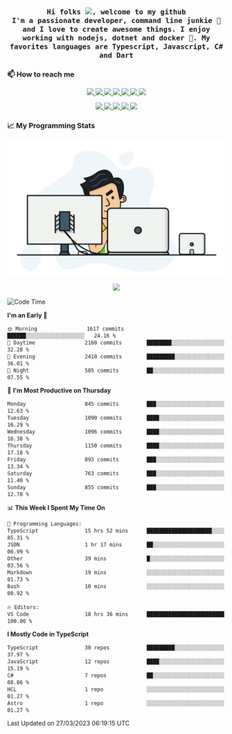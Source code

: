 <h3 align="center">
  <samp>
  Hi folks <img src="https://user-images.githubusercontent.com/42378118/110234147-e3259600-7f4e-11eb-95be-0c4047144dea.gif" width="25">, welcome to my github
  <br/>
  I'm a passionate developer, command line junkie 🧬 and I love to create awesome things. I enjoy working with nodejs, dotnet and docker 🐳. My favorites languages are Typescript, Javascript, C# and Dart
  </samp>
</h3>

### 📫 How to reach me

<p align="center">
 <a href="https://buster95.github.io">
  <img src="https://img.shields.io/badge/buster95-%23206A5D.svg?&style=flat" />
 </a>

 <a href="https://www.linkedin.com/in/walter-corrales">
  <img src="https://img.shields.io/badge/Linkedin-%230077B5.svg?&style=flat&logo=linkedin&logoColor=white" />
 </a>

 <a href="mailto:corraleswalter@live.com">
  <img src="https://img.shields.io/badge/Microsoft-%23F65314.svg?&style=flat&logo=Microsoft" />
 </a>

 <a href="https://join.skype.com/invite/sHS1s5NqCXhJ">
  <img src="https://img.shields.io/badge/Skype-%2300AFF0.svg?&style=flat&logo=skype&logoColor=white" />
 </a>

 <a href="mailto:walter.r.corrales@gmail.com">
  <img src="https://img.shields.io/badge/Gmail-%23C14438.svg?&style=flat&logo=Gmail&logoColor=white" />
 </a>

 <a href="https://wa.me/50585154220">
  <img src="https://img.shields.io/badge/Whatsapp-%2300BFA5.svg?&style=flat&logo=Whatsapp&logoColor=white" />
 </a>

 <a href="https://t.me/KingBuster95">
  <img src="https://img.shields.io/badge/Telegram-%230088cc.svg?&style=flat&logo=Telegram&logoColor=white" />
 </a>
</p>

<p align="center">
  <a href="https://buster95.github.io">
    <img src="https://badges.pufler.dev/visits/buster95/buster95?style=flat&color=green&logo=github">
  </a>
  <a href="https://buster95.github.io">
    <img src="https://badges.pufler.dev/years/buster95?style=flat&color=green&logo=github">
  </a>
  <a href="https://buster95.github.io">
    <img src="https://badges.pufler.dev/repos/buster95?style=flat&color=green&logo=github">
  </a>
  <a href="https://buster95.github.io">
    <img src="https://badges.pufler.dev/gists/buster95?style=flat&color=green&logo=github">
  </a>
  <a href="https://buster95.github.io">
    <img src="https://badges.pufler.dev/commits/monthly/buster95?style=flat&color=green&logo=github">
  </a>
</p>

### 📈 My Programming Stats

<p align="center">
 <img src="https://github.com/buster95/buster95/blob/master/assets/coder.gif" alt="Coder GIF" style="max-width:500px">
</p>

<p align = "center">
  <img src="https://github-readme-stats.vercel.app/api?username=buster95&count_private=true&show_icons=true&theme=tokyonight&line_height=30&hide_border=true">
</p>

<!--START_SECTION:waka-->
![Code Time](http://img.shields.io/badge/Code%20Time-2%2C558%20hrs%2033%20mins-blue)

**I'm an Early 🐤** 

```text
🌞 Morning                1617 commits        ██████░░░░░░░░░░░░░░░░░░░   24.16 % 
🌆 Daytime                2160 commits        ████████░░░░░░░░░░░░░░░░░   32.28 % 
🌃 Evening                2410 commits        █████████░░░░░░░░░░░░░░░░   36.01 % 
🌙 Night                  505 commits         ██░░░░░░░░░░░░░░░░░░░░░░░   07.55 % 
```
📅 **I'm Most Productive on Thursday** 

```text
Monday                   845 commits         ███░░░░░░░░░░░░░░░░░░░░░░   12.63 % 
Tuesday                  1090 commits        ████░░░░░░░░░░░░░░░░░░░░░   16.29 % 
Wednesday                1096 commits        ████░░░░░░░░░░░░░░░░░░░░░   16.38 % 
Thursday                 1150 commits        ████░░░░░░░░░░░░░░░░░░░░░   17.18 % 
Friday                   893 commits         ███░░░░░░░░░░░░░░░░░░░░░░   13.34 % 
Saturday                 763 commits         ███░░░░░░░░░░░░░░░░░░░░░░   11.40 % 
Sunday                   855 commits         ███░░░░░░░░░░░░░░░░░░░░░░   12.78 % 
```


📊 **This Week I Spent My Time On** 

```text
💬 Programming Languages: 
TypeScript               15 hrs 52 mins      █████████████████████░░░░   85.31 % 
JSON                     1 hr 17 mins        ██░░░░░░░░░░░░░░░░░░░░░░░   06.99 % 
Other                    39 mins             █░░░░░░░░░░░░░░░░░░░░░░░░   03.56 % 
Markdown                 19 mins             ░░░░░░░░░░░░░░░░░░░░░░░░░   01.73 % 
Bash                     10 mins             ░░░░░░░░░░░░░░░░░░░░░░░░░   00.92 % 

🔥 Editors: 
VS Code                  18 hrs 36 mins      █████████████████████████   100.00 % 
```

**I Mostly Code in TypeScript** 

```text
TypeScript               30 repos            █████████░░░░░░░░░░░░░░░░   37.97 % 
JavaScript               12 repos            ████░░░░░░░░░░░░░░░░░░░░░   15.19 % 
C#                       7 repos             ██░░░░░░░░░░░░░░░░░░░░░░░   08.86 % 
HCL                      1 repo              ░░░░░░░░░░░░░░░░░░░░░░░░░   01.27 % 
Astro                    1 repo              ░░░░░░░░░░░░░░░░░░░░░░░░░   01.27 % 
```




 Last Updated on 27/03/2023 06:19:15 UTC
<!--END_SECTION:waka-->
